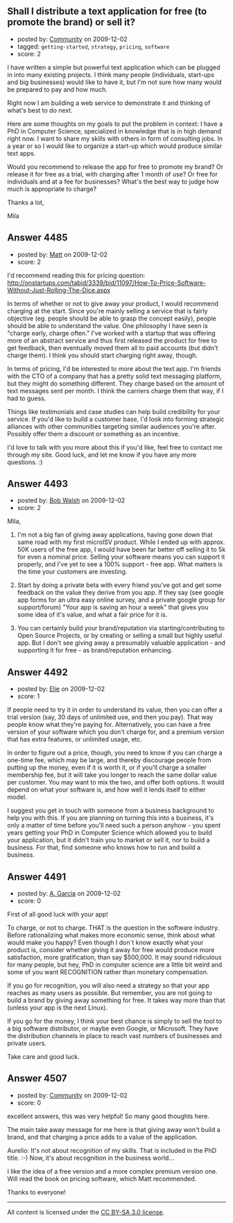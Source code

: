 ## Shall I distribute a text application for free (to promote the brand) or sell it?

- posted by: [Community](https://stackexchange.com/users/-1/-1-community) on 2009-12-02
- tagged: `getting-started`, `strategy`, `pricing`, `software`
- score: 2

I have written a simple but powerful text application which can be plugged in into many existing projects. I think many people (individuals, start-ups and big businesses) would like to have it, but I'm not sure how many would be prepared to pay and how much.

Right now I am building a web service to demonstrate it and thinking of what's best to do next.

Here are some thoughts on my goals to put the problem in context: 
I have a PhD in Computer Science, specialized in knowledge that is in high demand right now. I want to share my skills with others in form of consulting jobs. In a year or so I would like to organize a start-up which would produce similar text apps.

Would you recommend to release the app for free to promote my brand? Or release it for free as a trial, with charging after 1 month of use? Or free for individuals and at a fee for businesses?
What's the best way to judge how much is appropriate to charge?

Thanks a lot,

Mila


## Answer 4485

- posted by: [Matt](https://stackexchange.com/users/-1/1653-matt) on 2009-12-02
- score: 2

I'd recommend reading this for pricing question: http://onstartups.com/tabid/3339/bid/11097/How-To-Price-Software-Without-Just-Rolling-The-Dice.aspx

In terms of whether or not to give away your product, I would recommend charging at the start. Since you're mainly selling a service that is fairly objective (eg. people should be able to grasp the concept easily), people should be able to understand the value. One philosophy I have seen is "charge early, charge often." I've worked with a startup that was offering more of an abstract service and thus first released the product for free to get feedback, then eventually moved them all to paid accounts (but didn't charge them). I think you should start charging right away, though.

In terms of pricing, I'd be interested to more about the text app. I'm friends with the CTO of a company that has a pretty solid text messaging platform, but they might do something different. They charge based on the amount of text messages sent per month. I think the carriers charge them that way, if I had to guess.

Things like testimonials and case studies can help build credibility for your service. If you'd like to build a customer base, I'd look into forming strategic alliances with other communities targeting similar audiences you're after. Possibly offer them a discount or something as an incentive.

I'd love to talk with you more about this if you'd like, feel free to contact me through my site. Good luck, and let me know if you have any more questions. :)




## Answer 4493

- posted by: [Bob Walsh](https://stackexchange.com/users/-1/346-bob-walsh) on 2009-12-02
- score: 2

Mila,

1. I'm not a big fan of giving away applications, having gone down that same road with my first microISV product. While I ended up with approx. 50K users of the free app, I would have been far better off selling it to 5k for even a nominal price. Selling your software means you can support it properly, and I've yet to see a 100% support - free app. What matters is the time your customers are investing.

2. Start by doing a private beta with every friend you've got and get some feedback on the value they derive from you app. If they say (see google app forms for an ultra easy online survey, and a private google group for support/forum) "Your app is saving an hour a week" that gives you some idea of it's value, and what a fair price for it is.

3. You can certainly build your brand/reputation via starting/contributing to Open Source Projects, or by creating or selling a small but highly useful app. But I don't see giving away a presumably valuable application - and supporting it for free - as brand/reputation enhancing. 


## Answer 4492

- posted by: [Elie](https://stackexchange.com/users/-1/1752-elie) on 2009-12-02
- score: 1

If people need to try it in order to understand its value, then you can offer a trial version (say, 30 days of unlimited use, and then you pay). That way people know what they're paying for. Alternatively, you can have a free version of your software which you don't charge for, and a premium version that has extra features, or unlimited usage, etc.

In order to figure out a price, though, you need to know if you can charge a one-time fee, which may be large, and thereby discourage people from putting up the money, even if it is worth it, or if you'll charge a smaller membership fee, but it will take you longer to reach the same dollar value per customer. You may want to mix the two, and offer both options. It would depend on what your software is, and how well it lends itself to either model.

I suggest you get in touch with someone from a business background to help you with this. If you are planning on turning this into a business, it's only a matter of time before you'll need such a person anyhow - you spent years getting your PhD in Computer Science which allowed you to build your application, but it didn't train you to market or sell it, nor to build a business. For that, find someone who knows how to run and build a business.


## Answer 4491

- posted by: [A. Garcia](https://stackexchange.com/users/-1/1659-a-garcia) on 2009-12-02
- score: 0

First of all good luck with your app!

To charge, or not to charge. THAT is the question in the software industry. Before rationalizing what makes more economic sense, think about what would make you happy? Even though I don´t know exactly what your product is, consider whether giving it away for free would produce more satisfaction, more gratification, than say $500,000. It may sound ridiculous for many people, but hey, PhD in computer science are a little bit weird and some of you want RECOGNITION rather than monetary compensation. 

If you go for recognition, you will also need a strategy so that your app reaches as many users as possible. But remember, you are not going to build a brand by giving away something for free. It takes way more than that (unless your app is the next Linux). 

If you go for the money, I think your best chance is simply to sell the tool to a big software distributor, or maybe even Google, or Microsoft. They have the distribution channels in place to reach vast numbers of businesses and private users. 

Take care and good luck.


## Answer 4507

- posted by: [Community](https://stackexchange.com/users/-1/-1-community) on 2009-12-02
- score: 0

excellent answers, this was very helpful! So many good thoughts here.

The main take away message for me here is that giving away won't build a brand, and that charging a price adds to a value of the application.

Aurelio: It's not about recognition of my skills. That is included in the PhD title. :-)
Now, it's about recognition in the business world...

I like the idea of a free version and a more complex premium version one. Will read the book on pricing software, which Matt recommended.

Thanks to everyone!



---

All content is licensed under the [CC BY-SA 3.0 license](https://creativecommons.org/licenses/by-sa/3.0/).
